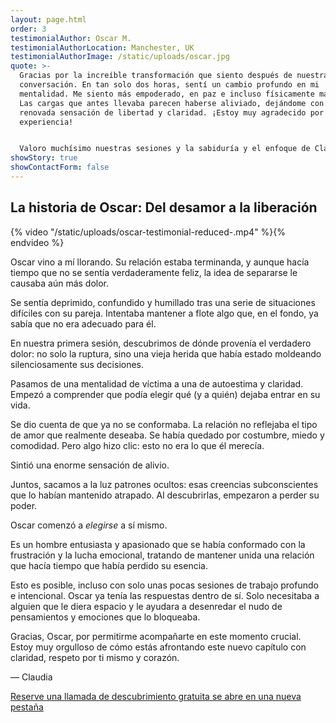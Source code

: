 ```yaml
---
layout: page.html
order: 3
testimonialAuthor: Oscar M.
testimonialAuthorLocation: Manchester, UK
testimonialAuthorImage: /static/uploads/oscar.jpg
quote: >-
  Gracias por la increíble transformación que siento después de nuestra
  conversación. En tan solo dos horas, sentí un cambio profundo en mi
  mentalidad. Me siento más empoderado, en paz e incluso físicamente más ligero.
  Las cargas que antes llevaba parecen haberse aliviado, dejándome con una
  renovada sensación de libertad y claridad. ¡Estoy muy agradecido por esta
  experiencia!


  Valoro muchísimo nuestras sesiones y la sabiduría y el enfoque de Claudia. Tiene una increíble capacidad para escuchar y comprender. Después de nuestra última sesión, la vida me planteó los desafíos habituales (algunos problemas en mi relación) y me sorprendió lo diferente que me comporté: ¡no reaccioné! ¡Qué cambio! Recomiendo ampliamente a Claudia a cualquiera que busque una transformación profunda e impactante y quiera ver resultados rápidamente.
showStory: true
showContactForm: false
---
```

## La historia de Oscar: Del desamor a la liberación

{% video "/static/uploads/oscar-testimonial-reduced-.mp4" %}{% endvideo %}

Oscar vino a mí llorando. Su relación estaba terminanda, y aunque hacía tiempo que no se sentía verdaderamente feliz, la idea de separarse le causaba aún más dolor.

Se sentía deprimido, confundido y humillado tras una serie de situaciones difíciles con su pareja. Intentaba mantener a flote algo que, en el fondo, ya sabía que no era adecuado para él.

En nuestra primera sesión, descubrimos de dónde provenía el verdadero dolor: no solo la ruptura, sino una vieja herida que había estado moldeando silenciosamente sus decisiones.

Pasamos de una mentalidad de víctima a una de autoestima y claridad. Empezó a comprender que podía elegir qué (y a quién) dejaba entrar en su vida.

Se dio cuenta de que ya no se conformaba. La relación no reflejaba el tipo de amor que realmente deseaba. Se había quedado por costumbre, miedo y comodidad. Pero algo hizo clic: esto no era lo que él merecía.

Sintió una enorme sensación de alivio.

Juntos, sacamos a la luz patrones ocultos: esas creencias subconscientes que lo habían mantenido atrapado. Al descubrirlas, empezaron a perder su poder.

Oscar comenzó a *elegirse* a sí mismo.

Es un hombre entusiasta y apasionado que se había conformado con la frustración y la lucha emocional, tratando de mantener unida una relación que hacía tiempo que había perdido su esencia.

Esto es posible, incluso con solo unas pocas sesiones de trabajo profundo e intencional. Oscar ya tenía las respuestas dentro de sí. Solo necesitaba a alguien que le diera espacio y le ayudara a desenredar el nudo de pensamientos y emociones que lo bloqueaba.

Gracias, Oscar, por permitirme acompañarte en este momento crucial. Estoy muy orgulloso de cómo estás afrontando este nuevo capítulo con claridad, respeto por ti mismo y corazón.

— Claudia

<a href="https://claudiadecarlo.zohobookings.eu/#/240577000000038054" rel="noopener noreferrer" class="btn" target="_blank">Reserve una llamada de descubrimiento gratuita <span class="sr-only">se abre en una nueva pestaña</span></a>
